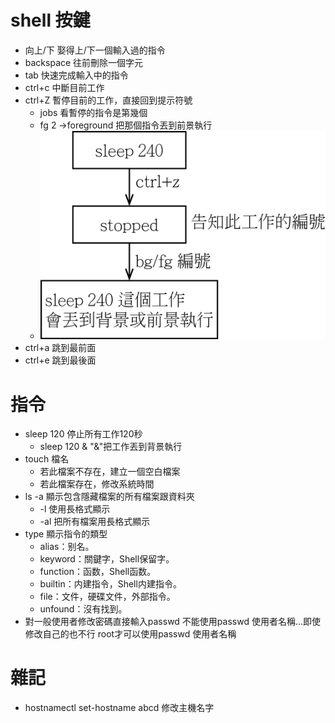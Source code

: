 # shell 按鍵
* 向上/下 娶得上/下一個輸入過的指令
* backspace 往前刪除一個字元
* tab 快速完成輸入中的指令
* ctrl+c 中斷目前工作
* ctrl+Z 暫停目前的工作，直接回到提示符號
  * jobs 看暫停的指令是第幾個
  * fg 2 ->foreground 把那個指令丟到前景執行
  * ![image](https://github.com/peter8995/Linux-Class/blob/108-2/media/ctrl%2Bz.png)
* ctrl+a 跳到最前面
* ctrl+e 跳到最後面

# 指令
* sleep 120 停止所有工作120秒
  * sleep 120 & "&"把工作丟到背景執行
* touch 檔名 
  * 若此檔案不存在，建立一個空白檔案
  * 若此檔案存在，修改系統時間
* ls -a 顯示包含隱藏檔案的所有檔案跟資料夾
  * -l 使用長格式顯示
  * -al 把所有檔案用長格式顯示
* type 顯示指令的類型
  * alias：别名。
  * keyword：關鍵字，Shell保留字。
  * function：函数，Shell函数。
  * builtin：内建指令，Shell内建指令。
  * file：文件，硬碟文件，外部指令。
  * unfound：沒有找到。
* 對一般使用者修改密碼直接輸入passwd
不能使用passwd 使用者名稱...即使修改自己的也不行
root才可以使用passwd 使用者名稱

# 雜記
* hostnamectl set-hostname abcd 修改主機名字
